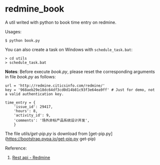 # redmine_book
A util writed with python to book time entry on redmine.

Usages:
    
    $ python book.py

You can also create a task on Windows with `schedule_task.bat`: 

    > cd utils
    > schedule_task.bat

**Notes**: Before execute *book.py*, please reset the corresponding arguments in file *book.py* as follows:

    url = 'http://redmine.citicsinfo.com/redmine/'
    key = '968aeb29e18dc64df3cd0d14b81c93f3e64ea9ff' # Just for demo, not a valid authentication key.

    time_entry = {
        'issue_id': 29417,
        'hours': 8,
        'activity_id': 9,  
        'comments': '场外非标产品系统设计开发',
        }


The file *utils/get-pip.py* is download from [get-pip.py](https://bootstrap.pypa.io/get-pip.py get-pip)

Reference: 

1. [Rest api - Redmine](http://www.redmine.org/projects/redmine/wiki/Rest_api_with_python "Using the REST API with Python")
